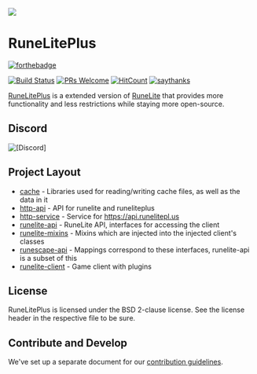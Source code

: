 ![](https://i.imgur.com/OVRdQBz.png)



# RuneLitePlus 
[![forthebadge](https://forthebadge.com/images/badges/built-by-developers.svg)](https://forthebadge.com)

[![Build Status](https://travis-ci.org/runelite-extended/runelite.svg?branch=master)](https://travis-ci.org/runelite-extended/runelite) [![PRs Welcome](https://img.shields.io/badge/PRs-welcome-brightgreen.svg?style=flat-square)](http://makeapullrequest.com) [![HitCount](http://hits.dwyl.io/runelite-extended/runelite.svg)](http://hits.dwyl.io/runelite-extended/runelite) [![saythanks](https://img.shields.io/badge/say-thanks-32cd32.svg)](https://www.patreon.com/RuneLitePlus)

[RuneLitePlus](https://runelitepl.us)  is a extended version of [RuneLite](https://github.com/runelite/runelite) that provides more functionality and less restrictions while staying more open-source.



## Discord
![[Discord]](https://discordapp.com/api/guilds/373382904769675265/widget.png?style=banner2)

## Project Layout

- [cache](cache/src/main/java/net/runelite/cache) - Libraries used for reading/writing cache files, as well as the data in it
- [http-api](http-api/src/main/java/net/runelite/http/api) - API for runelite and runeliteplus
- [http-service](http-service/src/main/java/net/runelite/http/service) - Service for https://api.runelitepl.us
- [runelite-api](runelite-api/src/main/java/net/runelite/api) - RuneLite API, interfaces for accessing the client
- [runelite-mixins](runelite-mixins/src/main/java/net/runelite) - Mixins which are injected into the injected client's classes
- [runescape-api](runescape-api/src/main/java/net/runelite) - Mappings correspond to these interfaces, runelite-api is a subset of this
- [runelite-client](runelite-client/src/main/java/net/runelite/client) - Game client with plugins

## License

RuneLitePlus is licensed under the BSD 2-clause license. See the license header in the respective file to be sure.

## Contribute and Develop

We've set up a separate document for our [contribution guidelines](https://github.com/runelite-extended/runelite/blob/master/.github/CONTRIBUTING.md).
